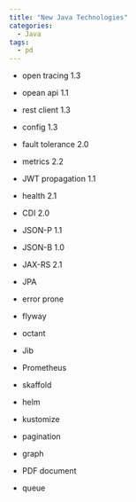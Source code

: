 ```yaml
---
title: "New Java Technologies"
categories:
  - Java
tags:
  - pd
---
```


- open tracing 1.3
- opean api 1.1
- rest client 1.3
- config 1.3
- fault tolerance 2.0
- metrics 2.2
- JWT propagation 1.1
- health 2.1
- CDI 2.0
- JSON-P 1.1
- JSON-B 1.0
- JAX-RS 2.1
- JPA


- error prone
- flyway
- octant
- Jib
- Prometheus
- skaffold
- helm
- kustomize


- pagination
- graph
- PDF document
- queue
